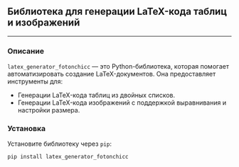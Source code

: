 ## Библиотека для генерации LaTeX-кода таблиц и изображений

---

### Описание

`latex_generator_fotonchicc` — это Python-библиотека, которая помогает автоматизировать создание LaTeX-документов. Она
предоставляет инструменты для:

- Генерации LaTeX-кода таблиц из двойных списков.
- Генерации LaTeX-кода изображений с поддержкой выравнивания и настройки размера.

### Установка

Установите библиотеку через `pip`:

```
pip install latex_generator_fotonchicc
```